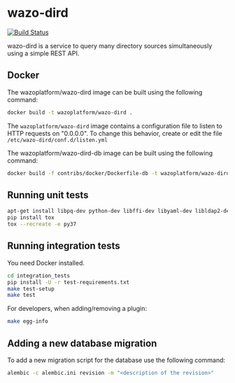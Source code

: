 # wazo-dird

[![Build Status](https://jenkins.wazo.community/buildStatus/icon?job=wazo-dird)](https://jenkins.wazo.community/job/wazo-dird)

wazo-dird is a service to query many directory sources simultaneously using a
simple REST API.

## Docker

The wazoplatform/wazo-dird image can be built using the following command:

```sh
docker build -t wazoplatform/wazo-dird .
```

The `wazoplatform/wazo-dird` image contains a configuration file to listen to HTTP
requests on "0.0.0.0". To change this behavior, create or edit the file
`/etc/wazo-dird/conf.d/listen.yml`

The wazoplatform/wazo-dird-db image can be built using the following command:

```sh
docker build -f contribs/docker/Dockerfile-db -t wazoplatform/wazo-dird-db .
```

## Running unit tests

```sh
apt-get install libpq-dev python-dev libffi-dev libyaml-dev libldap2-dev libsasl2-dev
pip install tox
tox --recreate -e py37
```

## Running integration tests

You need Docker installed.

```sh
cd integration_tests
pip install -U -r test-requirements.txt
make test-setup
make test
```

For developers, when adding/removing a plugin:

```sh
make egg-info
```

## Adding a new database migration

To add a new migration script for the database use the following command:

```sh
alembic -c alembic.ini revision -m "<description of the revision>"
```
